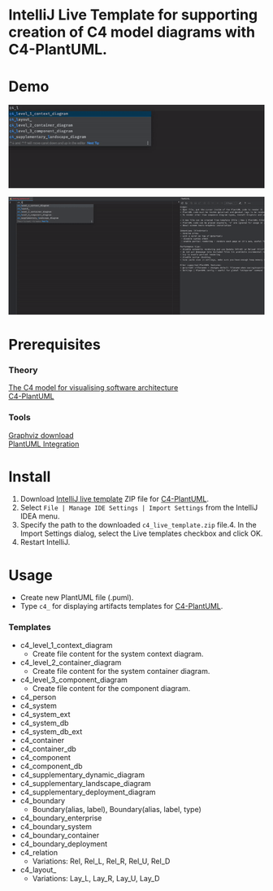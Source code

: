 # IntelliJ Live Template for supporting creation of C4 model diagrams with C4-PlantUML.

# Demo
![](./images/c4demo1.gif)

![](./images/c4demoall.gif)

# Prerequisites

### Theory
[The C4 model for visualising software architecture](https://c4model.com/)  
[C4-PlantUML](https://github.com/RicardoNiepel/C4-PlantUML)

### Tools  
[Graphviz download](https://graphviz.gitlab.io/download/)  
[PlantUML Integration](https://plugins.jetbrains.com/plugin/7017-plantuml-integration)

# Install

1. Download [IntelliJ live template](./c4_live_template.zip) ZIP file for [C4-PlantUML](https://github.com/RicardoNiepel/C4-PlantUML).
2. Select `File | Manage IDE Settings | Import Settings` from the IntelliJ IDEA menu.
3. Specify the path to the downloaded `c4_live_template.zip` file.4. In the Import Settings dialog, select the Live templates checkbox and click OK.
4. Restart IntelliJ.

# Usage

* Create new PlantUML file (.puml).
* Type `c4_` for displaying artifacts templates for [C4-PlantUML](https://github.com/RicardoNiepel/C4-PlantUML).

### Templates

* c4_level_1_context_diagram
    * Create file content for the system context diagram. 
* c4_level_2_container_diagram
    * Create file content for the system container diagram. 
* c4_level_3_component_diagram
    * Create file content for the component diagram. 
* c4_person
* c4_system
* c4_system_ext
* c4_system_db
* c4_system_db_ext
* c4_container
* c4_container_db
* c4_component
* c4_component_db
* c4_supplementary_dynamic_diagram
* c4_supplementary_landscape_diagram
* c4_supplementary_deployment_diagram
* c4_boundary
    * Boundary(alias, label), Boundary(alias, label, type)
* c4_boundary_enterprise
* c4_boundary_system
* c4_boundary_container
* c4_boundary_deployment
* c4_relation
    * Variations: Rel, Rel_L, Rel_R, Rel_U, Rel_D
* c4_layout_
    * Variations: Lay_L, Lay_R, Lay_U, Lay_D
